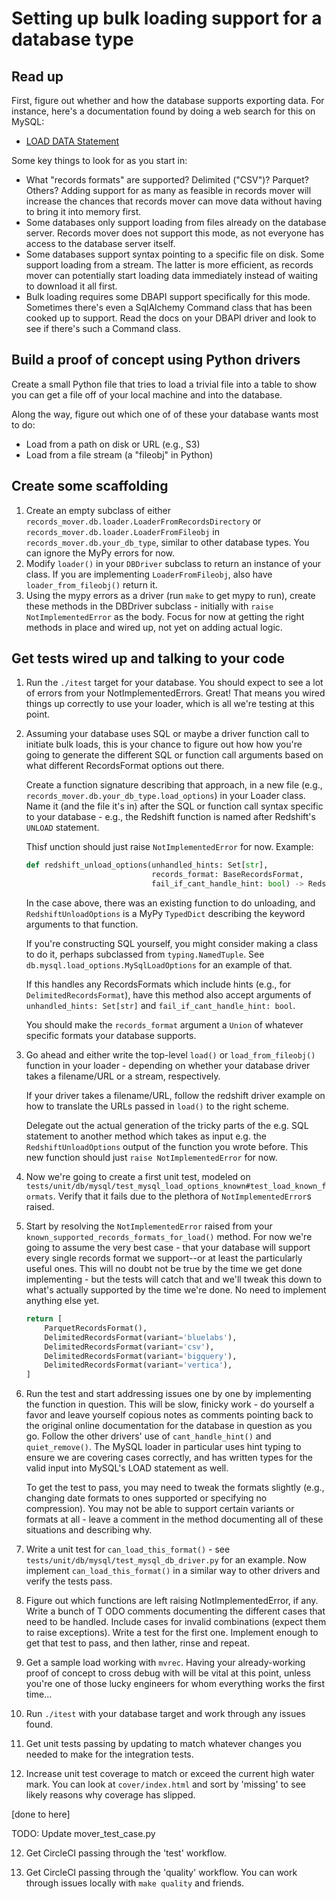 # Setting up bulk loading support for a database type

## Read up

First, figure out whether and how the database supports exporting
data.  For instance, here's a documentation found by doing a web
search for this on MySQL:

* [LOAD DATA Statement](https://dev.mysql.com/doc/refman/8.0/en/load-data.html)

Some key things to look for as you start in:

* What "records formats" are supported?  Delimited ("CSV")?  Parquet?
  Others?  Adding support for as many as feasible in records mover
  will increase the chances that records mover can move data without
  having to bring it into memory first.
* Some databases only support loading from files already on the
  database server.  Records mover does not support this mode, as not
  everyone has access to the database server itself.
* Some databases support syntax pointing to a specific file on disk.
  Some support loading from a stream.  The latter is more efficient,
  as records mover can potentially start loading data immediately
  instead of waiting to download it all first.
* Bulk loading requires some DBAPI support specifically for this mode.
  Sometimes there's even a SqlAlchemy Command class that has been
  cooked up to support.  Read the docs on your DBAPI driver and look
  to see if there's such a Command class.

## Build a proof of concept using Python drivers

Create a small Python file that tries to load a trivial file into a
table to show you can get a file off of your local machine and into
the database.

Along the way, figure out which one of of these your database wants most to do:

* Load from a path on disk or URL (e.g., S3)
* Load from a file stream (a "fileobj" in Python)

## Create some scaffolding

1. Create an empty subclass of either
   `records_mover.db.loader.LoaderFromRecordsDirectory` or
   `records_mover.db.loader.LoaderFromFileobj` in
   `records_mover.db.your_db_type`, similar to other database types.  You can ignore
   the MyPy errors for now.
2. Modify `loader()` in your `DBDriver` subclass to return an instance
   of your class.  If you are implementing `LoaderFromFileobj`, also
   have `loader_from_fileobj()` return it.
3. Using the mypy errors as a driver (run `make` to get mypy to run),
   create these methods in the DBDriver subclass - initially with
   `raise NotImplementedError` as the body.  Focus for now at getting
   the right methods in place and wired up, not yet on adding
   actual logic.

## Get tests wired up and talking to your code

1. Run the `./itest` target for your database.  You should expect to
   see a lot of errors from your NotImplementedErrors.  Great!  That
   means you wired things up correctly to use your loader, which is
   all we're testing at this point.
2. Assuming your database uses SQL or maybe a driver function call to
   initiate bulk loads, this is your chance to figure out how how
   you're going to generate the different SQL or function call
   arguments based on what different RecordsFormat options out there.

   Create a function signature describing that approach, in a new file
   (e.g., `records_mover.db.your_db_type.load_options`) in your Loader
   class.  Name it (and the file it's in) after the SQL or function call
   syntax specific to your database - e.g., the Redshift function is named
   after Redshift's `UNLOAD` statement.

   Thisf unction should just raise `NotImplementedError` for now.
   Example:

   ```python
   def redshift_unload_options(unhandled_hints: Set[str],
                               records_format: BaseRecordsFormat,
                               fail_if_cant_handle_hint: bool) -> RedshiftUnloadOptions:
   ```

   In the case above, there was an existing function to do unloading,
   and `RedshiftUnloadOptions` is a MyPy `TypedDict` describing the
   keyword arguments to that function.

   If you're constructing SQL yourself, you might consider making a
   class to do it, perhaps subclassed from `typing.NamedTuple`.  See
   `db.mysql.load_options.MySqlLoadOptions` for an example of that.

   If this handles any RecordsFormats which include hints (e.g., for
   `DelimitedRecordsFormat`), have this method also accept arguments
   of `unhandled_hints: Set[str]` and `fail_if_cant_handle_hint:
   bool`.

   You should make the `records_format` argument a `Union` of whatever
   specific formats your database supports.

2. Go ahead and either write the top-level `load()` or
   `load_from_fileobj()` function in your loader - depending on
   whether your database driver takes a filename/URL or a stream,
   respectively.

   If your driver takes a filename/URL, follow the redshift driver
   example on how to translate the URLs passed in `load()` to the
   right scheme.

   Delegate out the actual generation of the tricky parts of the
   e.g. SQL statement to another method which takes as input e.g. the
   `RedshiftUnloadOptions` output of the function you wrote before.
   This new function should just `raise NotImplementedError` for now.

3. Now we're going to create a first unit test, modeled on
   `tests/unit/db/mysql/test_mysql_load_options_known#test_load_known_formats`.
   Verify that it fails due to the plethora of `NotImplementedError`s
   raised.

4. Start by resolving the `NotImplementedError` raised from your
   `known_supported_records_formats_for_load()` method.  For now we're
   going to assume the very best case - that your database will
   support every single records format we support--or at least the
   particularly useful ones.  This will no doubt not be true by the time
   we get done implementing - but the tests will catch that and we'll
   tweak this down to what's actually supported by the time we're
   done.  No need to implement anything else yet.

   ```python
   return [
       ParquetRecordsFormat(),
       DelimitedRecordsFormat(variant='bluelabs'),
       DelimitedRecordsFormat(variant='csv'),
       DelimitedRecordsFormat(variant='bigquery'),
       DelimitedRecordsFormat(variant='vertica'),
   ]
   ```

5. Run the test and start addressing issues one by one by implementing
   the function in question.  This will be slow, finicky work - do
   yourself a favor and leave yourself copious notes as comments
   pointing back to the original online documentation for the database
   in question as you go.  Follow the other drivers' use of
   `cant_handle_hint()` and `quiet_remove()`.  The MySQL loader in
   particular uses hint typing to ensure we are covering cases
   correctly, and has written types for the valid input into MySQL's
   LOAD statement as well.

   To get the test to pass, you may need to tweak the formats slightly
   (e.g., changing date formats to ones supported or specifying no
   compression).  You may not be able to support certain variants or
   formats at all - leave a comment in the method documenting all of
   these situations and describing why.

6. Write a unit test for `can_load_this_format()` - see
   `tests/unit/db/mysql/test_mysql_db_driver.py` for an example.  Now
   implement `can_load_this_format()` in a similar way to other
   drivers and verify the tests pass.

7. Figure out which functions are left raising NotImplementedError, if
   any.  Write a bunch of T ODO comments documenting the different
   cases that need to be handled.  Include cases for invalid
   combinations (expect them to raise exceptions).  Write a test for
   the first one.  Implement enough to get that test to pass, and then
   lather, rinse and repeat.

8. Get a sample load working with `mvrec`.  Having your
   already-working proof of concept to cross debug with will be vital
   at this point, unless you're one of those lucky engineers for whom
   everything works the first time...

9. Run `./itest` with your database target and work through any issues
   found.

10. Get unit tests passing by updating to match whatever changes you
    needed to make for the integration tests.

11. Increase unit test coverage to match or exceed the current high
    water mark.  You can look at `cover/index.html` and sort by
    'missing' to see likely reasons why coverage has slipped.

[done to here]

TODO: Update mover_test_case.py

12. Get CircleCI passing through the 'test' workflow.

13. Get CircleCI passing through the 'quality' workflow.  You can work
    through issues locally with `make quality` and friends.
